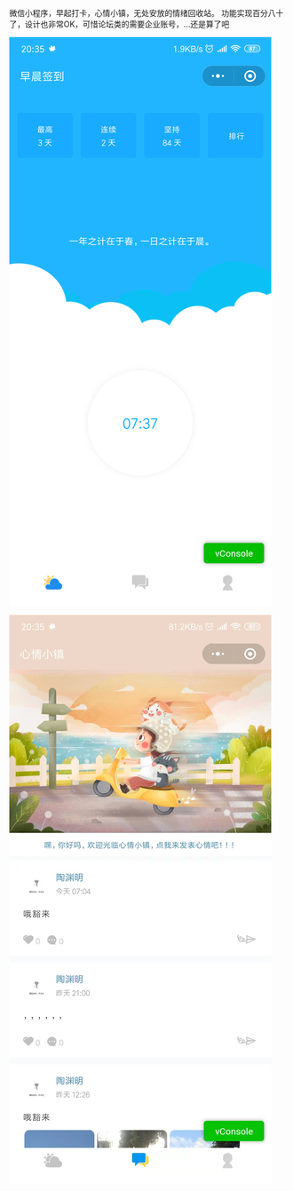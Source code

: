 微信小程序，早起打卡，心情小镇，无处安放的情绪回收站。
功能实现百分八十了，设计也非常OK，可惜论坛类的需要企业账号，...还是算了吧

![1](https://github.com/wsydxiangwang/sign-in/blob/master/miniprogram/images/1.png)

![2](https://github.com/wsydxiangwang/sign-in/blob/master/miniprogram/images/1%20(2).jpg)

